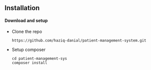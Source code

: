 ## Installation
#### Download and setup

 - Clone the repo
    ```
    https://github.com/haziq-danial/patient-management-system.git
    ```
 - Setup composer
    ```
    cd patient-management-sys
    composer install
    ```
 
